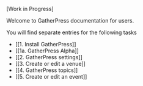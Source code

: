 
[Work in Progress]

Welcome to GatherPress documentation for users.

You will find separate entries for the following tasks
- [[1. Install GatherPress]]
- [[1a. GatherPress Alpha]]
- [[2. GatherPress settings]]
- [[3. Create or edit a venue]]
- [[4. GatherPress topics]]
- [[5. Create or edit an event]]